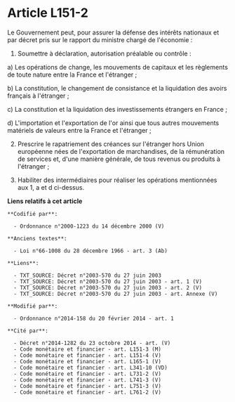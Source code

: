 # Article L151-2

Le Gouvernement peut, pour assurer la défense des intérêts nationaux et par décret pris sur le rapport du ministre chargé de
l'économie : 

1. Soumettre à déclaration, autorisation préalable ou contrôle : 

a) Les opérations de change, les mouvements de capitaux et les règlements de toute nature entre la France et l'étranger ; 

b) La constitution, le changement de consistance et la liquidation des avoirs français à l'étranger ; 

c) La constitution et la liquidation des investissements étrangers en France ; 

d) L'importation et l'exportation de l'or ainsi que tous autres mouvements matériels de valeurs entre la France et
l'étranger ; 

2. Prescrire le rapatriement des créances sur l'étranger hors Union européenne nées de l'exportation de marchandises, de la
rémunération de services et, d'une manière générale, de tous revenus ou produits à l'étranger ; 

3. Habiliter des intermédiaires pour réaliser les opérations mentionnées aux 1, a et d ci-dessus.

**Liens relatifs à cet article**

	**Codifié par**:

	  - Ordonnance n°2000-1223 du 14 décembre 2000 (V)

	**Anciens textes**:

	  - Loi n°66-1008 du 28 décembre 1966 - art. 3 (Ab)

	**Liens**:

	  - TXT_SOURCE: Décret n°2003-570 du 27 juin 2003
	  - TXT_SOURCE: Décret n°2003-570 du 27 juin 2003 - art. 1 (V)
	  - TXT_SOURCE: Décret n°2003-570 du 27 juin 2003 - art. 2 (V)
	  - TXT_SOURCE: Décret n°2003-570 du 27 juin 2003 - art. Annexe (V)

	**Modifié par**:

	  - Ordonnance n°2014-158 du 20 février 2014 - art. 1

	**Cité par**:

	  - Décret n°2014-1282 du 23 octobre 2014 - art. (V)
	  - Code monétaire et financier - art. L151-3 (M)
	  - Code monétaire et financier - art. L151-4 (V)
	  - Code monétaire et financier - art. L165-1 (V)
	  - Code monétaire et financier - art. L341-10 (VD)
	  - Code monétaire et financier - art. L731-2 (V)
	  - Code monétaire et financier - art. L741-3 (V)
	  - Code monétaire et financier - art. L751-3 (V)
	  - Code monétaire et financier - art. L761-2 (V)
